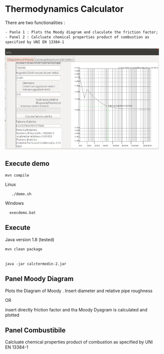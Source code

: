 # Thermodynamics Calculator

There are two functionalities :

	- Panle 1 : Plots the Moody diagram and claculate the friction factor;
	- Panel 2 : Calcluate chemical properties product of combustion as specified by UNI EN 13384-1

![alt text](https://github.com/antoiovi/CalcolatoreTermodinamico/blob/master/Mody-01.png?raw=true)

## Execute demo
	
	mvn compile

Linux

	   ./demo.sh

Windows

	  execdemo.bat

## Execute

Java version 1.8 (tested)

	mvn clean package


	java -jar calctermodin-2.jar 


## Panel Moody Diagram 

Plots the Diagram of Moody .
Insert diameter and relative pipe roughness

OR

insert directly friction factor and tha Moody Dyagram is calculated and plotted


## Panel Combustibile
Calcluate chemical properties product of combustion as specified by UNI EN 13384-1
